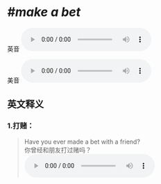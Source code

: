 # ***\#make a bet*** 
英音
<audio src="./media/make a bet1.aac" controls="controls"></audio>

美音
<audio src="./media/make a bet2.aac" controls="controls"></audio>



  

英文释义
---
### 1.**打赌：**  

 > Have you ever made a bet with a friend?  
 > 你曾经和朋友打过赌吗？    
<audio src="./media/4-bet.aac" controls="controls"></audio>


